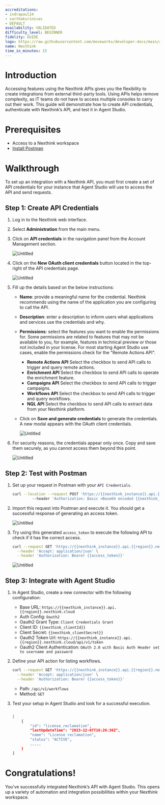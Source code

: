 ```yaml
---
accreditations:
- indrapaul24
- sarthaksrinivas
- DEFAULT
availability: VALIDATED
difficulty_level: BEGINNER
fidelity: GUIDE
logo: https://raw.githubusercontent.com/moveworks/developer-docs/main/authentication-guides/nexthink/logo.png
name: Nexthink
time_in_minutes: 15
---
```


# **Introduction**

Accessing features using the Nexthink APIs gives you the flexibility to create integrations from external third-party tools. Using APIs helps remove complexity, as IT teams do not have to access multiple consoles to carry out their work. This guide will demonstrate how to create API credentials, authenticate with Nexthink’s API, and test it in Agent Studio.

# **Prerequisites**

- Access to a Nexthink workspace
- [Install Postman](https://www.postman.com/downloads/)

# Walkthrough

To set up an integration with a Nexthink API, you must first create a set of API credentials for your instance that Agent Studio will use to access the API and send requests.

## **Step 1: Create API Credentials**

1. Log in to the Nexthink web interface.
2. Select **Administration** from the main menu.
3. Click on **API credentials** in the navigation panel from the Account Management section.
    
    ![Untitled](Authentication%20Tutorial%20Nexthink%20f0799a5634704e0587dead9284041f00/Untitled.png)
    
4. Click on the **New OAuth client credentials** button located in the top-right of the API credentials page.
    
    ![Untitled](Authentication%20Tutorial%20Nexthink%20f0799a5634704e0587dead9284041f00/Untitled%201.png)
    
5. Fill up the details based on the below instructions:
    - **Name**: provide a meaningful name for the credential. Nexthink recommends using the name of the application you are configuring to call the API.
    - **Description**: enter a description to inform users what applications and services use the credentials and why.
    - **Permissions**: select the features you want to enable the permissions for. Some permissions are related to features that may not be available to you, for example, features in technical preview or those not included in your license. For most starting Agent Studio use cases, enable the permissions check for the "Remote Actions API".
        - **Remote Actions API** Select the checkbox to send API calls to trigger and query remote actions.
        - **Enrichment API** Select the checkbox to send API calls to operate the enrichment feature.
        - **Campaigns API** Select the checkbox to send API calls to trigger campaigns.
        - **Workflows API** Select the checkbox to send API calls to trigger and query workflows.
        - **NQL API** Select the checkbox to send API calls to extract data from your Nexthink platform.
    - Click on **Save and generate credentials** to generate the credentials. A new modal appears with the OAuth client credentials.
        
        ![Untitled](Authentication%20Tutorial%20Nexthink%20f0799a5634704e0587dead9284041f00/Untitled%202.png)
        

1. For security reasons, the credentials appear only once. Copy and save them securely, as you cannot access them beyond this point.
    
    ![Untitled](Authentication%20Tutorial%20Nexthink%20f0799a5634704e0587dead9284041f00/Untitled%203.png)
    

## **Step 2: Test with Postman**

1. Set up your request in Postman with your `API Credentials`.
    
    ```bash
    curl --location --request POST 'https://{{nexthink_instance}}.api.{{region}}.nexthink.cloud/api/v1/token' 
    		 --header 'Authorization: Basic <Base64 encoded {{nexthink_clientId}}:{{nexthink_clientSecret}}>'
    ```
    
2. Import this request into Postman and execute it. You should get a successful response of generating an access token.
    
    ![Untitled](Authentication%20Tutorial%20Nexthink%20f0799a5634704e0587dead9284041f00/Untitled%204.png)
    
3. Try using this generated `access_token` to execute the following API to check if it has the correct access.
    
    ```bash
    curl --request GET 'https://{{nexthink_instance}}.api.{{region}}.nexthink.cloud/api/v1/workflows' \
      --header 'Accept: application/json' \
      --header 'Authorization: Bearer {{access_token}}'
    ```
    
    ![Untitled](Authentication%20Tutorial%20Nexthink%20f0799a5634704e0587dead9284041f00/Untitled%205.png)
    

## **Step 3: Integrate with Agent Studio**

1. In Agent Studio, create a new connector with the following configuration:
    - Base URL: `https://{{nexthink_instance}}.api.{{region}}.nexthink.cloud`
    - Auth Config: `Oauth2`
    - Oauth2 Grant Type: `Client Credentials Grant`
    - Client ID: `{{nexthink_clientId}}`
    - Client Secret: `{{nexthink_clientSecret}}`
    - Oauth2 Token Url: `https://{{nexthink_instance}}.api.{{region}}.nexthink.cloud/api/v1/token`
    - Oauth2 Client Authentication: `OAuth 2.0 with Basic Auth Header set to username and password`
2. Define your API action for listing workflows.
    
    ```bash
    curl --request GET 'https://{{nexthink_instance}}.api.{{region}}.nexthink.cloud/api/v1/workflows' \
      --header 'Accept: application/json' \
      --header 'Authorization: Bearer {{access_token}}'
    ```
    
    - Path: `/api/v1/workflows`
    - Method: `GET`
3. Test your setup in Agent Studio and look for a successful execution.
    
    ```bash
    
    [
    	{
    		"id": "license_reclamation",
    		"lastUpdateTime": "2023-12-07T16:26:36Z",
    		"name": "License reclamation",
    		"status": "ACTIVE",
    		.....
    	}
    ]
    ```
    

# **Congratulations!**

You've successfully integrated Nexthink’s API with Agent Studio. This opens up a variety of automation and integration possibilities within your Nexthink workspace.
